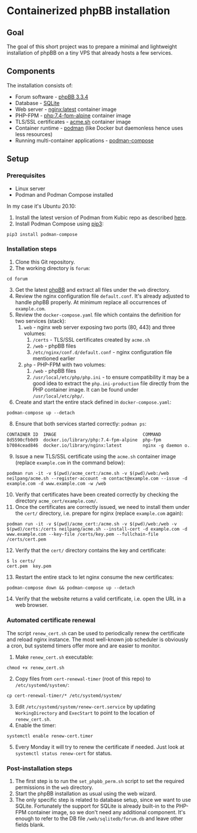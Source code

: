 # Containerized phpBB installation

## Goal
The goal of this short project was to prepare a minimal and lightweight installation of phpBB on a tiny VPS 
that already hosts a few services.

## Components
The installation consists of:
* Forum software - [phpBB 3.3.4](https://www.phpbb.com/downloads/3.3/install)
* Database - [SQLite](https://www.sqlite.org/index.html)
* Web server - [nginx:latest](https://hub.docker.com/_/nginx) container image
* PHP-FPM - [php:7.4-fpm-alpine](https://hub.docker.com/_/php) container image
* TLS/SSL certificates - [acme.sh](https://hub.docker.com/r/neilpang/acme.sh) container image
* Container runtime - [podman](https://podman.io/) (like Docker but daemonless hence uses less resources)
* Running multi-container applications - [podman-compose](https://github.com/containers/podman-compose)

## Setup

### Prerequisites
* Linux server
* Podman and Podman Compose installed

In my case it's Ubuntu 20.10:
1. Install the latest version of Podman from Kubic repo as described 
[here](https://podman.io/getting-started/installation#ubuntu).
2. Install Podman Compose using [pip3](https://github.com/containers/podman-compose#installation): 
```shell
pip3 install podman-compose
```

### Installation steps

1. Clone this Git repository.
2. The working directory is `forum`:
```shell
cd forum
```
3. Get the latest [phpBB](https://www.phpbb.com/downloads/) and extract all files under the `web` directory.
4. Review the nginx configuration file `default.conf`. It's already adjusted to handle phpBB properly. At minimum 
replace all occurrences of `example.com`.
5. Review the `docker-compose.yaml` file which contains the definition for two services (stack):
    1. `web` - nginx web server exposing two ports (80, 443) and three volumes:
       1. `/certs` - TLS/SSL certificates created by `acme.sh`
       2. `/web` - phpBB files
       3. `/etc/nginx/conf.d/default.conf` - nginx configuration file mentioned earlier
    2. `php` - PHP-FPM with two volumes:
       1. `/web` - phpBB files
       2. `/usr/local/etc/php/php.ini` - to ensure compatibility it may be a good idea to extract the
       `php.ini-production` file directly from the PHP container image. It can be found under `/usr/local/etc/php/`.
6. Create and start the entire stack defined in `docker-compose.yaml`:
```shell
podman-compose up --detach
```
8. Ensure that both services started correctly: `podman ps`:
```txt
CONTAINER ID  IMAGE                                 COMMAND               CREATED       STATUS           PORTS                                     NAMES
8d5590cfb0d9  docker.io/library/php:7.4-fpm-alpine  php-fpm               4 months ago  Up 4 months ago  0.0.0.0:80->80/tcp, 0.0.0.0:443->443/tcp  forum_php_1
b7084cead846  docker.io/library/nginx:latest        nginx -g daemon o...  4 months ago  Up 4 months ago  0.0.0.0:80->80/tcp, 0.0.0.0:443->443/tcp  forum_web_1
```
9. Issue a new TLS/SSL certificate using the `acme.sh` container image (replace `example.com` in the command below):
```shell
podman run -it -v $(pwd)/acme_cert:/acme.sh -v $(pwd)/web:/web neilpang/acme.sh --register-account -m contact@example.com --issue -d example.com -d www.example.com -w /web
```
10. Verify that certificates have been created correctly by checking the directory `acme_cert/example.com/`.
11. Once the certificates are correctly issued, we need to install them under the `cert/` directory, 
i.e. prepare for nginx (replace `example.com` again):
```shell
podman run -it -v $(pwd)/acme_cert:/acme.sh -v $(pwd)/web:/web -v $(pwd)/certs:/certs neilpang/acme.sh --install-cert -d example.com -d www.example.com --key-file /certs/key.pem --fullchain-file /certs/cert.pem
```
12. Verify that the `cert/` directory contains the key and certificate:
```shell
$ ls certs/
cert.pem  key.pem
```
13. Restart the entire stack to let nginx consume the new certificates: 
```shell
podman-compose down && podman-compose up --detach
```
14. Verify that the website returns a valid certificate, i.e. open the URL in a web browser. 

### Automated certificate renewal

The script `renew_cert.sh` can be used to periodically renew the certificate and reload nginx instance.
The most well-known job scheduler is obviously a cron, but systemd timers offer more and are easier to monitor.
1. Make `renew_cert.sh` executable:
```shell
chmod +x renew_cert.sh
```
2. Copy files from `cert-renewal-timer` (root of this repo) to `/etc/systemd/system/`:
```shell
cp cert-renewal-timer/* /etc/systemd/system/
```
3. Edit `/etc/systemd/system/renew-cert.service` by updating `WorkingDirectory` and `ExecStart` to point to 
the location of `renew_cert.sh`.
4. Enable the timer:
```shell
systemctl enable renew-cert.timer
```
5. Every Monday it will try to renew the certificate if needed. Just look at `systemctl status renew-cert` for status.

### Post-installation steps

1. The first step is to run the `set_phpbb_perm.sh` script to set the required permissions in the `web` directory. 
2. Start the phpBB installation as usual using the web wizard. 
3. The only specific step is related to database setup, since we want to use SQLite. Fortunately the support for 
SQLite is already built-in to the PHP-FPM container image, so we don't need any additional component. It's enough to 
refer to the DB file `/web/sqlitedb/forum.db` and leave other fields blank.
